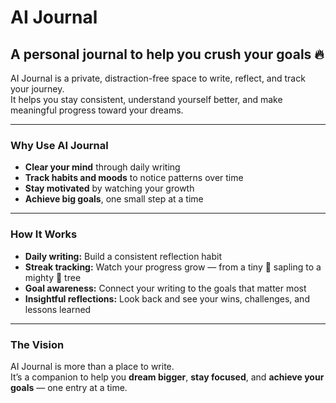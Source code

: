 # AI Journal

## A personal journal to help you crush your goals 🔥

AI Journal is a private, distraction-free space to write, reflect, and track your journey.  
It helps you stay consistent, understand yourself better, and make meaningful progress toward your dreams.

---

### Why Use AI Journal
- **Clear your mind** through daily writing  
- **Track habits and moods** to notice patterns over time  
- **Stay motivated** by watching your growth  
- **Achieve big goals**, one small step at a time  

---

### How It Works
- **Daily writing:** Build a consistent reflection habit  
- **Streak tracking:** Watch your progress grow — from a tiny 🌱 sapling to a mighty 🌳 tree  
- **Goal awareness:** Connect your writing to the goals that matter most  
- **Insightful reflections:** Look back and see your wins, challenges, and lessons learned  

---

### The Vision
AI Journal is more than a place to write.  
It’s a companion to help you **dream bigger**, **stay focused**, and **achieve your goals** — one entry at a time.
